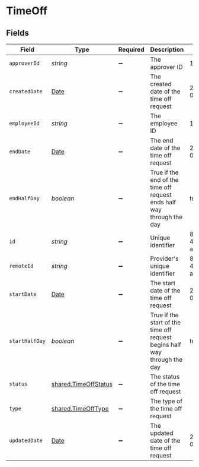 # TimeOff


## Fields

| Field                                                                                         | Type                                                                                          | Required                                                                                      | Description                                                                                   | Example                                                                                       |
| --------------------------------------------------------------------------------------------- | --------------------------------------------------------------------------------------------- | --------------------------------------------------------------------------------------------- | --------------------------------------------------------------------------------------------- | --------------------------------------------------------------------------------------------- |
| `approverId`                                                                                  | *string*                                                                                      | :heavy_minus_sign:                                                                            | The approver ID                                                                               | 1687-4                                                                                        |
| `createdDate`                                                                                 | [Date](https://developer.mozilla.org/en-US/docs/Web/JavaScript/Reference/Global_Objects/Date) | :heavy_minus_sign:                                                                            | The created date of the time off request                                                      | 2021-01-01T01:01:01.000Z                                                                      |
| `employeeId`                                                                                  | *string*                                                                                      | :heavy_minus_sign:                                                                            | The employee ID                                                                               | 1687-3                                                                                        |
| `endDate`                                                                                     | [Date](https://developer.mozilla.org/en-US/docs/Web/JavaScript/Reference/Global_Objects/Date) | :heavy_minus_sign:                                                                            | The end date of the time off request                                                          | 2021-01-01T01:01:01.000Z                                                                      |
| `endHalfDay`                                                                                  | *boolean*                                                                                     | :heavy_minus_sign:                                                                            | True if the end of the time off request ends half way through the day                         | true                                                                                          |
| `id`                                                                                          | *string*                                                                                      | :heavy_minus_sign:                                                                            | Unique identifier                                                                             | 8187e5da-dc77-475e-9949-af0f1fa4e4e3                                                          |
| `remoteId`                                                                                    | *string*                                                                                      | :heavy_minus_sign:                                                                            | Provider's unique identifier                                                                  | 8187e5da-dc77-475e-9949-af0f1fa4e4e3                                                          |
| `startDate`                                                                                   | [Date](https://developer.mozilla.org/en-US/docs/Web/JavaScript/Reference/Global_Objects/Date) | :heavy_minus_sign:                                                                            | The start date of the time off request                                                        | 2021-01-01T01:01:01.000Z                                                                      |
| `startHalfDay`                                                                                | *boolean*                                                                                     | :heavy_minus_sign:                                                                            | True if the start of the time off request begins half way through the day                     | true                                                                                          |
| `status`                                                                                      | [shared.TimeOffStatus](../../../sdk/models/shared/timeoffstatus.md)                           | :heavy_minus_sign:                                                                            | The status of the time off request                                                            |                                                                                               |
| `type`                                                                                        | [shared.TimeOffType](../../../sdk/models/shared/timeofftype.md)                               | :heavy_minus_sign:                                                                            | The type of the time off request                                                              |                                                                                               |
| `updatedDate`                                                                                 | [Date](https://developer.mozilla.org/en-US/docs/Web/JavaScript/Reference/Global_Objects/Date) | :heavy_minus_sign:                                                                            | The updated date of the time off request                                                      | 2021-01-01T01:01:01.000Z                                                                      |